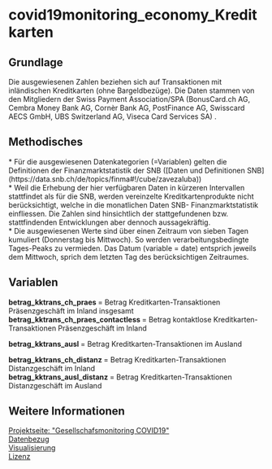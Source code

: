 # covid19monitoring_economy_Kreditkarten

<h2> Grundlage </h2>
Die ausgewiesenen Zahlen beziehen sich auf Transaktionen mit inländischen Kreditkarten (ohne Bargeldbezüge). Die Daten stammen von den Mitgliedern der Swiss Payment Association/SPA (BonusCard.ch AG, Cembra Money Bank AG, Cornèr Bank AG, PostFinance AG, Swisscard AECS GmbH, UBS Switzerland AG, Viseca Card Services SA) . 

<h2> Methodisches </h2>
* Für die ausgewiesenen Datenkategorien (=Variablen) gelten die Definitionen der Finanzmarktstatistik der SNB ([Daten und Definitionen SNB](https://data.snb.ch/de/topics/finma#!/cube/zavezaluba)) <br>
* Weil die Erhebung der hier verfügbaren Daten in kürzeren Intervallen stattfindet als für die SNB, werden vereinzelte Kreditkartenprodukte nicht berücksichtigt, welche in die monatlichen Daten SNB- Finanzmarktstatistik einfliessen. Die Zahlen sind hinsichtlich der stattgefundenen bzw. stattfindenden Entwicklungen aber dennoch aussagekräftig. <br>
* Die ausgewiesenen Werte sind über einen Zeitraum von sieben Tagen kumuliert (Donnerstag bis Mittwoch). So werden verarbeitungsbedingte Tages-Peaks zu vermieden. Das Datum (variable = date) entsprich jeweils dem Mittwoch, sprich dem letzten Tag des berücksichtigen Zeitraumes.

<h2> Variablen </h2>

<strong> betrag_kktrans_ch_praes </strong> = 	Betrag Kreditkarten-Transaktionen Präsenzgeschäft im Inland insgesamt <br>
<strong> betrag_kktrans_ch_praes_contactless </strong> = Betrag kontaktlose Kreditkarten-Transaktionen Präsenzgeschäft im Inland <br>

<strong> betrag_kktrans_ausl </strong> = Betrag Kreditkarten-Transaktionen im Ausland <br>

<strong> betrag_kktrans_ch_distanz </strong> =	Betrag Kreditkarten-Transaktionen Distanzgeschäft im Inland <br>
<strong> betrag_kktrans_ausl_distanz </strong> =	Betrag Kreditkarten-Transaktionen Distanzgeschäft im Ausland <br>


<h2> Weitere Informationen </h2>

[Projektseite: "Gesellschafsmonitoring COVID19"](https://github.com/statistikZH/covid19monitoring) <br>
[Datenbezug](https://www.web.statistik.zh.ch/covid19_indikatoren_uebersicht/#/) <br>
[Visualisierung](https://www.web.statistik.zh.ch/cms_vis/covid19_indikatoren/) <br>
[Lizenz](https://github.com/openZH/covid_19/blob/master/LICENSE)






